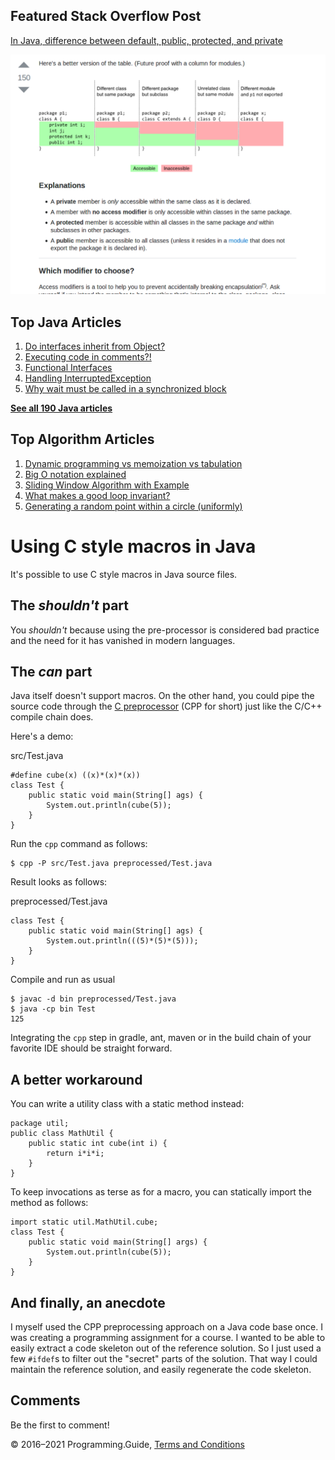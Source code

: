 <span class="underline"></span>

<span class="underline"></span>

## Featured Stack Overflow Post

[In Java, difference between default, public, protected, and private](https://stackoverflow.com/a/33627846/276052)

[<img src="../images/so-featured-33627846.png" alt="StackOverflow screenshot thumbnail" class="screenshot" />](https://stackoverflow.com/a/33627846/276052)

<span class="underline"></span>

## Top Java Articles

1.  [Do interfaces inherit from Object?](do-interfaces-inherit-from-object.html)
2.  [Executing code in comments?!](executing-code-in-comments.html)
3.  [Functional Interfaces](functional-interfaces.html)
4.  [Handling InterruptedException](handling-interrupted-exceptions.html)
5.  [Why wait must be called in a synchronized block](why-wait-must-be-in-synchronized.html)

[**See all 190 Java articles**](index.html)

## Top Algorithm Articles

1.  [Dynamic programming vs memoization vs tabulation](../dynamic-programming-vs-memoization-vs-tabulation.html)
2.  [Big O notation explained](../big-o-notation-explained.html)
3.  [Sliding Window Algorithm with Example](../sliding-window-example.html)
4.  [What makes a good loop invariant?](../what-makes-a-good-loop-invariant.html)
5.  [Generating a random point within a circle (uniformly)](../random-point-within-circle.html)

# Using C style macros in Java

It's possible to use C style macros in Java source files.

## The _shouldn't_ part

You _shouldn't_ because using the pre-processor is considered bad practice and the need for it has vanished in modern languages.

## The _can_ part

Java itself doesn't support macros. On the other hand, you could pipe the source code through the [C preprocessor](http://en.wikipedia.org/wiki/C_preprocessor) (CPP for short) just like the C/C++ compile chain does.

Here's a demo:

src/Test.java

    #define cube(x) ((x)*(x)*(x))
    class Test {
        public static void main(String[] ags) {
            System.out.println(cube(5));
        }
    }

Run the `cpp` command as follows:

    $ cpp -P src/Test.java preprocessed/Test.java

Result looks as follows:

preprocessed/Test.java

    class Test {
        public static void main(String[] ags) {
            System.out.println(((5)*(5)*(5)));
        }
    }

Compile and run as usual

    $ javac -d bin preprocessed/Test.java
    $ java -cp bin Test
    125

Integrating the `cpp` step in gradle, ant, maven or in the build chain of your favorite IDE should be straight forward.

## A better workaround

You can write a utility class with a static method instead:

    package util;
    public class MathUtil {
        public static int cube(int i) {
            return i*i*i;
        }
    }

To keep invocations as terse as for a macro, you can statically import the method as follows:

    import static util.MathUtil.cube;
    class Test {
        public static void main(String[] args) {
            System.out.println(cube(5));
        }
    }

## And finally, an anecdote

I myself used the CPP preprocessing approach on a Java code base once. I was creating a programming assignment for a course. I wanted to be able to easily extract a code skeleton out of the reference solution. So I just used a few `#ifdef`s to filter out the "secret" parts of the solution. That way I could maintain the reference solution, and easily regenerate the code skeleton.

## Comments

Be the first to comment!

© 2016–2021 Programming.Guide, [Terms and Conditions](../terms-and-conditions.html)
